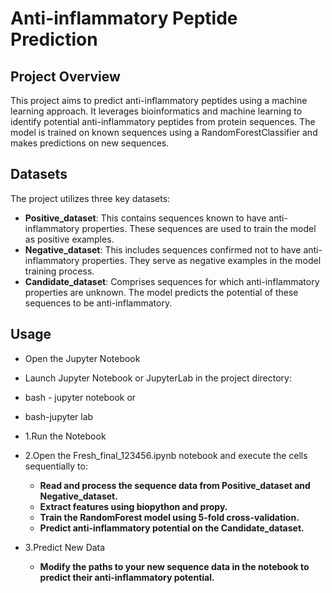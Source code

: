 # Anti-inflammatory Peptide Prediction

## Project Overview
This project aims to predict anti-inflammatory peptides using a machine learning approach. It leverages bioinformatics and machine learning to identify potential anti-inflammatory peptides from protein sequences. The model is trained on known sequences using a RandomForestClassifier and makes predictions on new sequences.

## Datasets
The project utilizes three key datasets:

- **Positive_dataset**: This contains sequences known to have anti-inflammatory properties. These sequences are used to train the model as positive examples.
- **Negative_dataset**: This includes sequences confirmed not to have anti-inflammatory properties. They serve as negative examples in the model training process.
- **Candidate_dataset**: Comprises sequences for which anti-inflammatory properties are unknown. The model predicts the potential of these sequences to be anti-inflammatory.

## Usage
- Open the Jupyter Notebook
- Launch Jupyter Notebook or JupyterLab in the project directory:
- bash - jupyter notebook or 
- bash-jupyter lab
  
- 1.Run the Notebook
- 2.Open the Fresh_final_123456.ipynb notebook and execute the cells sequentially to:
  
    - **Read and process the sequence data from Positive_dataset and Negative_dataset.**
    - **Extract features using biopython and propy.**
    - **Train the RandomForest model using 5-fold cross-validation.**
    - **Predict anti-inflammatory potential on the Candidate_dataset.**
- 3.Predict New Data
    - **Modify the paths to your new sequence data in the notebook to predict their anti-inflammatory potential.**
